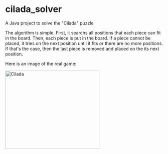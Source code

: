 # cilada_solver

A Java project to solve the "Cilada" puzzle 

The algorithm is simple. First, it searchs all positions that each piece can fit in the board.
Then, each piece is put in the board. If a piece cannot be placed, it tries on the next position until it fits
or there are no more positions. If that's the case, then the last piece is removed and placed on the its next position.

Here is an image of the real game:

<img src="https://http2.mlstatic.com/jogo-cilada-estrela-sa-frete-gratis-D_NQ_NP_679453-MLB27034381092_032018-F.jpg" alt="Cilada" width="300" height="250">
